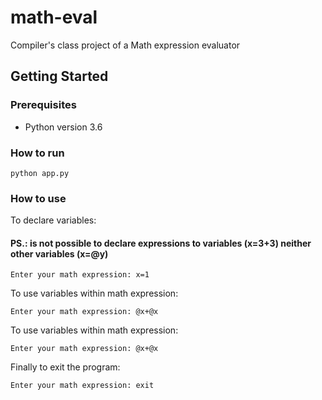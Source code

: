 # math-eval
Compiler's class project of a Math expression evaluator

## Getting Started

### Prerequisites

* Python version 3.6

### How to run
```
python app.py
```

### How to use

To declare variables:

#### PS.: is not possible to declare expressions to variables (x=3+3) neither other variables (x=@y)

```
Enter your math expression: x=1
```

To use variables within math expression:
```
Enter your math expression: @x+@x
```

To use variables within math expression:
```
Enter your math expression: @x+@x
```

Finally to exit the program:
```
Enter your math expression: exit
```
